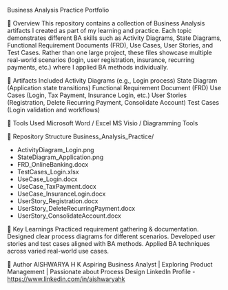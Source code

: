Business Analysis Practice Portfolio

🔹 Overview
This repository contains a collection of Business Analysis artifacts I created as part of my learning and practice. Each topic demonstrates different BA skills such as Activity Diagrams, State Diagrams, Functional Requirement Documents (FRD), Use Cases, User Stories, and Test Cases.
Rather than one large project, these files showcase multiple real-world scenarios (login, user registration, insurance, recurring payments, etc.) where I applied BA methods individually.

🔹 Artifacts Included
Activity Diagrams (e.g., Login process)
State Diagram (Application state transitions)
Functional Requirement Document (FRD)
Use Cases (Login, Tax Payment, Insurance Login, etc.)
User Stories (Registration, Delete Recurring Payment, Consolidate Account)
Test Cases (Login validation and workflows)

🔹 Tools Used
Microsoft Word / Excel
MS Visio / Diagramming Tools

🔹 Repository Structure
Business_Analysis_Practice/
* ActivityDiagram_Login.png
* StateDiagram_Application.png
* FRD_OnlineBanking.docx
* TestCases_Login.xlsx
* UseCase_Login.docx
* UseCase_TaxPayment.docx
* UseCase_InsuranceLogin.docx
* UserStory_Registration.docx
* UserStory_DeleteRecurringPayment.docx
* UserStory_ConsolidateAccount.docx

🔹 Key Learnings
Practiced requirement gathering & documentation.
Designed clear process diagrams for different scenarios.
Developed user stories and test cases aligned with BA methods.
Applied BA techniques across varied real-world use cases.

🔹 Author
AISHWARYA H K
Aspiring Business Analyst | Exploring Product Management | Passionate about Process Design
LinkedIn Profile - https://www.linkedin.com/in/aishwaryahk


